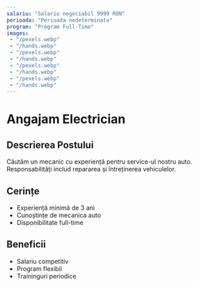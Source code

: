 ```yaml
---
salariu: "Salariu negociabil 9999 RON"
perioada: "Perioada nedeterminata"
program: "Program Full-Time"
images: 
 - "/pexels.webp"
 - "/hands.webp"
 - "/pexels.webp"
 - "/hands.webp"
 - "/pexels.webp"
 - "/hands.webp"
 - "/pexels.webp"
 - "/hands.webp"
---
```


# Angajam Electrician

## Descrierea Postului
Căutăm un mecanic cu experiență pentru service-ul nostru auto. Responsabilități includ repararea și întreținerea vehiculelor.

## Cerințe
- Experiență minimă de 3 ani
- Cunoștințe de mecanica auto
- Disponibilitate full-time

## Beneficii
- Salariu competitiv
- Program flexibil
- Traininguri periodice